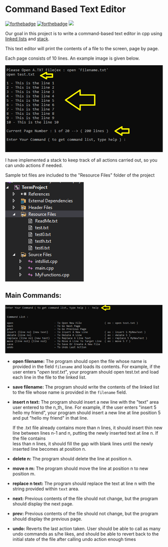 # Command Based Text Editor

[![forthebadge](https://forthebadge.com/images/badges/made-with-c-plus-plus.svg)](https://forthebadge.com)      [![forthebadge](https://forthebadge.com/images/badges/built-with-love.svg)](https://forthebadge.com) ![](https://camo.githubusercontent.com/e5031d971f0fe1cfff21f7e99dc0406eecd41b9f294d17db7523340bdf9fcccb/68747470733a2f2f696d672e736869656c64732e696f2f62616467652f56697375616c53747564696f2d3543324439312e7376673f7374796c653d666f722d7468652d6261646765266c6f676f3d76697375616c2d73747564696f266c6f676f436f6c6f723d7768697465)

Our goal in this project is to write a command-based text editor in cpp using [linked lists](https://www.geeksforgeeks.org/data-structures/linked-list/) and [stack](https://www.geeksforgeeks.org/stack-in-cpp-stl/).

This text editor will print the contents of a file to the screen, page by page.

Each page consists of 10 lines. An example image is given below.

![](https://raw.githubusercontent.com/bardakcib/CommandBasedTextEditor/master/res/mainPage.png)

I have implemented a stack to keep track of all actions carried out, so you can undo actions if needed.

Sample txt files are included to the &quot;Resource Files&quot; folder of the project

![](https://raw.githubusercontent.com/bardakcib/CommandBasedTextEditor/master/res/vs2019test.png)

## Main Commands:

![](https://raw.githubusercontent.com/bardakcib/CommandBasedTextEditor/master/res/commandList.png)

- **open filename:** The program should open the file whose name is provided in the field `filename` and loads its contents. For example, if the user enters &quot;_open test.txt_&quot;, your program should open test.txt and load each line in the file to the linked list.

- **save filename:** The program should write the contents of the linked list to the file whose name is provided in the `filename` field.

- **insert n text:** The program should insert a new line with the &quot;text&quot; area user entered to the n_th_ line. For example, if the user enters &quot;insert 5 hello my friend&quot;, your program should insert a new line at line position 5 and put &quot;hello my friend&quot; in that line.

  If the .txt file already contains more than n lines, it should insert thin new line between lines n-1 and n, putting the newly inserted text at line n. If the file contains   
  less than n lines, it should fill the gap with blank lines until the newly inserted line becomes at position n.

- **delete n:** The program should delete the line at position n.

- **move n m:** The program should move the line at position n to new position m.

- **replace n text:** The program should replace the text at line n with the string provided within `text` area.

- **next:** Previous contents of the file should not change, but the program should display the next page.

- **prev:** Previous contents of the file should not change, but the program should display the previous page.

- **undo:** Reverts the last action taken. User should be able to call as many undo commands as s/he likes, and should be able to revert back to the initial state of the file after calling undo action enough times
